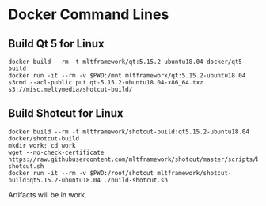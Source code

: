 # Docker Command Lines

## Build Qt 5 for Linux

    docker build --rm -t mltframework/qt:5.15.2-ubuntu18.04 docker/qt5-build
    docker run -it --rm -v $PWD:/mnt mltframework/qt:5.15.2-ubuntu18.04
    s3cmd --acl-public put qt-5.15.2-ubuntu18.04-x86_64.txz s3://misc.meltymedia/shotcut-build/

## Build Shotcut for Linux

    docker build --rm -t mltframework/shotcut-build:qt5.15.2-ubuntu18.04 docker/shotcut-build
    mkdir work; cd work
    wget --no-check-certificate https://raw.githubusercontent.com/mltframework/shotcut/master/scripts/build-shotcut.sh
    docker run -it --rm -v $PWD:/root/shotcut mltframework/shotcut-build:qt5.15.2-ubuntu18.04 ./build-shotcut.sh
    
Artifacts will be in work.
